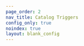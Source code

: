 ```yaml
---
page_order: 2
nav_title: Catalog Triggers
config_only: true
noindex: true
layout: blank_config
---
```

